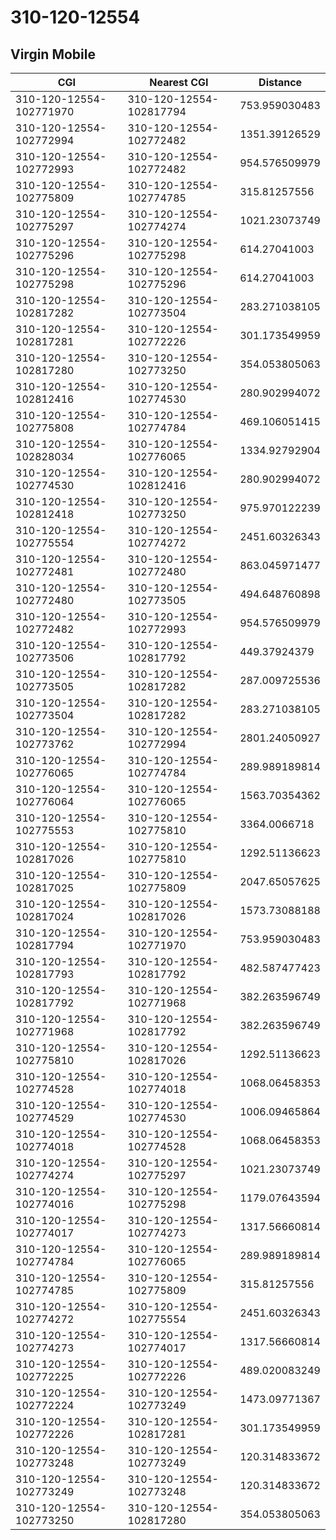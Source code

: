# 310-120-12554
## Virgin Mobile


| CGI | Nearest CGI | Distance |
|-----|-------------|----------|
| 310-120-12554-102771970 | 310-120-12554-102817794 | 753.959030483 |
| 310-120-12554-102772994 | 310-120-12554-102772482 | 1351.39126529 |
| 310-120-12554-102772993 | 310-120-12554-102772482 | 954.576509979 |
| 310-120-12554-102775809 | 310-120-12554-102774785 | 315.81257556 |
| 310-120-12554-102775297 | 310-120-12554-102774274 | 1021.23073749 |
| 310-120-12554-102775296 | 310-120-12554-102775298 | 614.27041003 |
| 310-120-12554-102775298 | 310-120-12554-102775296 | 614.27041003 |
| 310-120-12554-102817282 | 310-120-12554-102773504 | 283.271038105 |
| 310-120-12554-102817281 | 310-120-12554-102772226 | 301.173549959 |
| 310-120-12554-102817280 | 310-120-12554-102773250 | 354.053805063 |
| 310-120-12554-102812416 | 310-120-12554-102774530 | 280.902994072 |
| 310-120-12554-102775808 | 310-120-12554-102774784 | 469.106051415 |
| 310-120-12554-102828034 | 310-120-12554-102776065 | 1334.92792904 |
| 310-120-12554-102774530 | 310-120-12554-102812416 | 280.902994072 |
| 310-120-12554-102812418 | 310-120-12554-102773250 | 975.970122239 |
| 310-120-12554-102775554 | 310-120-12554-102774272 | 2451.60326343 |
| 310-120-12554-102772481 | 310-120-12554-102772480 | 863.045971477 |
| 310-120-12554-102772480 | 310-120-12554-102773505 | 494.648760898 |
| 310-120-12554-102772482 | 310-120-12554-102772993 | 954.576509979 |
| 310-120-12554-102773506 | 310-120-12554-102817792 | 449.37924379 |
| 310-120-12554-102773505 | 310-120-12554-102817282 | 287.009725536 |
| 310-120-12554-102773504 | 310-120-12554-102817282 | 283.271038105 |
| 310-120-12554-102773762 | 310-120-12554-102772994 | 2801.24050927 |
| 310-120-12554-102776065 | 310-120-12554-102774784 | 289.989189814 |
| 310-120-12554-102776064 | 310-120-12554-102776065 | 1563.70354362 |
| 310-120-12554-102775553 | 310-120-12554-102775810 | 3364.0066718 |
| 310-120-12554-102817026 | 310-120-12554-102775810 | 1292.51136623 |
| 310-120-12554-102817025 | 310-120-12554-102775809 | 2047.65057625 |
| 310-120-12554-102817024 | 310-120-12554-102817026 | 1573.73088188 |
| 310-120-12554-102817794 | 310-120-12554-102771970 | 753.959030483 |
| 310-120-12554-102817793 | 310-120-12554-102817792 | 482.587477423 |
| 310-120-12554-102817792 | 310-120-12554-102771968 | 382.263596749 |
| 310-120-12554-102771968 | 310-120-12554-102817792 | 382.263596749 |
| 310-120-12554-102775810 | 310-120-12554-102817026 | 1292.51136623 |
| 310-120-12554-102774528 | 310-120-12554-102774018 | 1068.06458353 |
| 310-120-12554-102774529 | 310-120-12554-102774530 | 1006.09465864 |
| 310-120-12554-102774018 | 310-120-12554-102774528 | 1068.06458353 |
| 310-120-12554-102774274 | 310-120-12554-102775297 | 1021.23073749 |
| 310-120-12554-102774016 | 310-120-12554-102775298 | 1179.07643594 |
| 310-120-12554-102774017 | 310-120-12554-102774273 | 1317.56660814 |
| 310-120-12554-102774784 | 310-120-12554-102776065 | 289.989189814 |
| 310-120-12554-102774785 | 310-120-12554-102775809 | 315.81257556 |
| 310-120-12554-102774272 | 310-120-12554-102775554 | 2451.60326343 |
| 310-120-12554-102774273 | 310-120-12554-102774017 | 1317.56660814 |
| 310-120-12554-102772225 | 310-120-12554-102772226 | 489.020083249 |
| 310-120-12554-102772224 | 310-120-12554-102773249 | 1473.09771367 |
| 310-120-12554-102772226 | 310-120-12554-102817281 | 301.173549959 |
| 310-120-12554-102773248 | 310-120-12554-102773249 | 120.314833672 |
| 310-120-12554-102773249 | 310-120-12554-102773248 | 120.314833672 |
| 310-120-12554-102773250 | 310-120-12554-102817280 | 354.053805063 |
